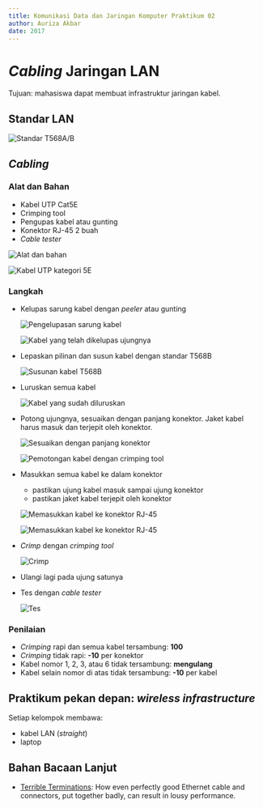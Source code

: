 ```yaml
---
title: Komunikasi Data dan Jaringan Komputer Praktikum 02
author: Auriza Akbar
date: 2017
---
```



# *Cabling* Jaringan LAN

Tujuan: mahasiswa dapat membuat infrastruktur jaringan kabel.

## Standar LAN

![Standar T568A/B](etc/2/T568B.jpg)

## *Cabling*

### Alat dan Bahan

- Kabel UTP Cat5E
- Crimping tool
- Pengupas kabel atau gunting
- Konektor RJ-45 2 buah
- *Cable tester*

![Alat dan bahan](etc/2/1.jpg)

![Kabel UTP kategori 5E](etc/2/2.jpg)

### Langkah

- Kelupas sarung kabel dengan *peeler* atau gunting

    ![Pengelupasan sarung kabel](etc/2/3.jpg)

    ![Kabel yang telah dikelupas ujungnya](etc/2/4.jpg)

- Lepaskan pilinan dan susun kabel dengan standar T568B

    ![Susunan kabel T568B](etc/2/5.jpg)

- Luruskan semua kabel

    ![Kabel yang sudah diluruskan](etc/2/6.jpg)

- Potong ujungnya, sesuaikan dengan panjang konektor. Jaket kabel harus masuk dan terjepit oleh konektor.

    ![Sesuaikan dengan panjang konektor](etc/2/7.jpg)

    ![Pemotongan kabel dengan crimping tool](etc/2/8.jpg)

- Masukkan semua kabel ke dalam konektor
    - pastikan ujung kabel masuk sampai ujung konektor
    - pastikan jaket kabel terjepit oleh konektor

    ![Memasukkan kabel ke konektor RJ-45](etc/2/9.jpg)

    ![Memasukkan kabel ke konektor RJ-45](etc/2/10.jpg)

- *Crimp* dengan *crimping tool*

    ![*Crimp*](etc/2/11.jpg)

- Ulangi lagi pada ujung satunya
- Tes dengan *cable tester*

    ![Tes](etc/2/12.jpg)


### Penilaian

- *Crimping* rapi dan semua kabel tersambung: **100**
- *Crimping* tidak rapi: **-10** per konektor
- Kabel nomor 1, 2, 3, atau 6 tidak tersambung: **mengulang**
- Kabel selain nomor di atas tidak tersambung: **-10** per kabel


## Praktikum pekan depan: *wireless infrastructure*

Setiap kelompok membawa:

- kabel LAN (*straight*)
- laptop


## Bahan Bacaan Lanjut

- [Terrible Terminations](http://www.bluejeanscable.com/articles/terrible-terminations.htm): How even perfectly good Ethernet cable and connectors, put together badly, can result in lousy performance.
